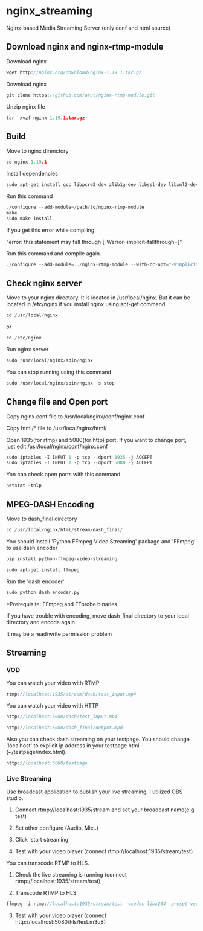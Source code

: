 # nginx_streaming
Nginx-based Media Streaming Server (only conf and html source)

## Download nginx and nginx-rtmp-module

Download nginx
```c
wget http://nginx.org/download/nginx-1.19.1.tar.gz
```

Download nginx
```c
git clone https://github.com/arut/nginx-rtmp-module.git
```

Unzip nginx file
```c
tar -xvzf nginx-1.19.1.tar.gz 
```

## Build

Move to nginx direnctory
```c
cd nginx-1.19.1
```

Install dependencies
```c
sudo apt-get install gcc libpcre3-dev zlib1g-dev libssl-dev libxml2-dev libxslt1-dev  libgd-dev google-perftools libgoogle-perftools-dev libperl-dev
```

Run this command
```c
./configure --add-module=/path/to/nginx-rtmp-module
make
sudo make install
```

If you get this error while compiling 

"error: this statement may fall through [-Werror=implicit-fallthrough=]"

Run this command and compile again.
```c
./configure --add-module=../nginx-rtmp-module --with-cc-opt="-Wimplicit-fallthrough=0"
```

## Check nginx server

Move to your nginx directory. It is located in /usr/local/nginx. But it can be located in /etc/nginx if you install nginx using apt-get command.
```c
cd /usr/local/nginx
```
or 
```c
cd /etc/nginx
```

Run nginx server
```c
sudo /usr/local/nginx/sbin/nginx
```

You can stop running using this command
```c
sudo /usr/local/nginx/sbin/nginx -s stop
```

## Change file and Open port 

Copy nginx.conf file to /usr/local/nginx/conf/nginx.conf

Copy html/* file to /usr/local/nginx/html/

Open 1935(for rtmp) and 5080(for http) port. If you want to change port, just edit /usr/local/nginx/conf/nginx.conf
```c
sudo iptables -I INPUT 1 -p tcp --dport 1935 -j ACCEPT
sudo iptables -I INPUT 1 -p tcp --dport 5080 -j ACCEPT
```

Yon can check open ports with this command.
```c
netstat -tnlp
```

## MPEG-DASH Encoding

Move to dash_final directory
```c
cd /usr/local/nginx/html/stream/dash_final/
```

You should install 'Python FFmpeg Video Streaming' package and 'FFmpeg' to use dash encoder
```c
pip install python-ffmpeg-video-streaming
```
```c
sudo apt-get install ffmpeg
```

Run the 'dash encoder'
```c
sudo python dash_encoder.py
```
*Prerequisite: FFmpeg and FFprobe binaries

If you have trouble with encoding, move dash_final directory to your local directory and encode again

It may be a read/write permission problem


## Streaming

### VOD

You can watch your video with RTMP
```c
rtmp://localhost:1935/stream/dash/test_input.mp4
```

You can watch your video with HTTP
```c
http://localhost:5080/dash/test_input.mp4
```
```c
http://localhost:5080/dash_final/output.mpd
```

Also you can check dash streaming on your testpage. You should change 'localhost' to explicit ip address in your testpage html (~/testpage/index.html).
```c
http://localhost:5080/testpage
```


### Live Streaming

Use broadcast application to publish your live streaming. I utilized OBS studio.

1) Connect rtmp://localhost:1935/stream and set your broadcast name(e.g. test)

2) Set other configure (Audio, Mic..)

3) Click 'start streaming'

4) Test with your video player (connect rtmp://localhost:1935/stream/test)

You can transcode RTMP to HLS.

1) Check the live streaming is running (connect rtmp://localhost:1935/stream/test)

2) Transcode RTMP to HLS
```c
ffmpeg -i rtmp://localhost:1935/stream/test -vcodec libx264 -preset veryfast -b:v 2000k -maxrate 2000k -bufsize 2000k -s 1280x720 -sws_flags lanczos -r 60 -acodec copy -f flv rtmp://localhost:1935/hls/test
```

3) Test with your video player (connect http://localhost:5080/hls/test.m3u8)
